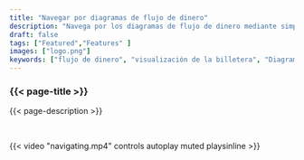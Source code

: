 ```yaml
---
title: "Navegar por diagramas de flujo de dinero"
description: "Navega por los diagramas de flujo de dinero mediante simples clics en las entradas o salidas de una transacción o PSBT"
draft: false
tags: ["Featured","Features" ]
images: ["logo.png"]
keywords: ["flujo de dinero", "visualización de la billetera", "Diagrama de flujo de caja"]
---
```


### {{< page-title >}} 
{{< page-description >}} 

<br>

 
{{< video "navigating.mp4" controls  autoplay muted playsinline >}}